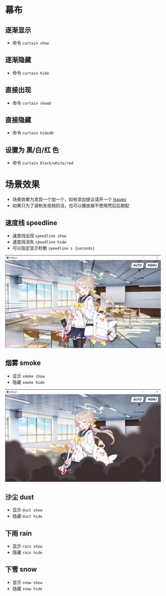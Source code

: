 # 幕布

## 逐渐显示

- 命令 `curtain show`

## 逐渐隐藏

- 命令 `curtain hide`

## 直接出现

- 命令 `curtain showD`

## 直接隐藏

- 命令 `curtain hidedD`

## 设置为 黑/白/红 色

- 命令 `curtain black/white/red`

# 场景效果

- 场景效果为发现一个加一个，如有添加提议请开一个 [Issues](https://github.com/Tualin14/baPlayer/issues)
- 如果只为了录制发视频的话，也可以播放器不使用然后后期配

## 速度线 speedline

- 速度线出现 `speedline show`
- 速度线消失 `speedline hide`
- 可以指定显示秒数 `speedline s {seconds}`

![Smoke](./Image/Screen/Speedline.png)

## 烟雾 smoke

- 显示 `smoke show`
- 隐藏 `smoke hide`

![Smoke](./Image/Screen/Smoke.png)

## 沙尘 dust

- 显示 `dust show`
- 隐藏 `dust hide`

## 下雨 rain

- 显示 `rain show`
- 隐藏 `rain hide`

## 下雪 snow

- 显示 `snow show`
- 隐藏 `snow hide`
